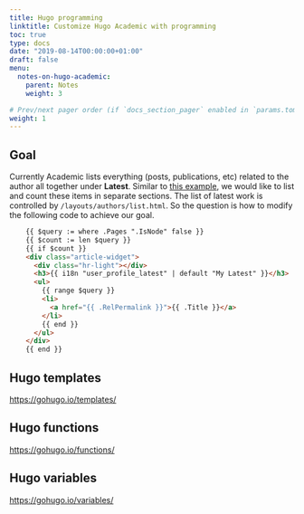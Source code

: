 ```yaml
---
title: Hugo programming
linktitle: Customize Hugo Academic with programming
toc: true
type: docs
date: "2019-08-14T00:00:00+01:00"
draft: false
menu:
  notes-on-hugo-academic:
    parent: Notes
    weight: 3

# Prev/next pager order (if `docs_section_pager` enabled in `params.toml`)
weight: 1
---
```


## Goal
Currently Academic lists everything (posts, publications, etc) related to the author all together under **Latest**. 
Similar to [this example](https://bromberglab.org/authors/yannick-mahlich/), we would like to list and count these items in separate sections.
The list of latest work is controlled by `/layouts/authors/list.html`. So the question is how to modify the following code to achieve our goal.
```html
    {{ $query := where .Pages ".IsNode" false }}
    {{ $count := len $query }}
    {{ if $count }}
    <div class="article-widget">
      <div class="hr-light"></div>
      <h3>{{ i18n "user_profile_latest" | default "My Latest" }}</h3>
      <ul>
        {{ range $query }}
        <li>
          <a href="{{ .RelPermalink }}">{{ .Title }}</a>
        </li>
        {{ end }}
      </ul>
    </div>
    {{ end }}
```

## Hugo templates
https://gohugo.io/templates/

## Hugo functions
https://gohugo.io/functions/

## Hugo variables
https://gohugo.io/variables/
